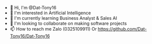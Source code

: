 - 👋 Hi, I'm @Dat-Tony16
- 👀 I'm interested in Artificial Intelligence
- 🌱 I'm currently learning Business Analyst & Sales AI
- 💞️ I'm looking to collaborate on making software projects
- 📫 How to reach me Zalo (0325109911) Or https://github.com/Dat-Tony16/Dat-Tony16

<!---
Dat-Tony16/Dat-Tony16 is a ✨ special ✨ repository because its `README.md` (this file) appears on your GitHub profile.
You can click the Preview link to take a look at your changes.
--->
